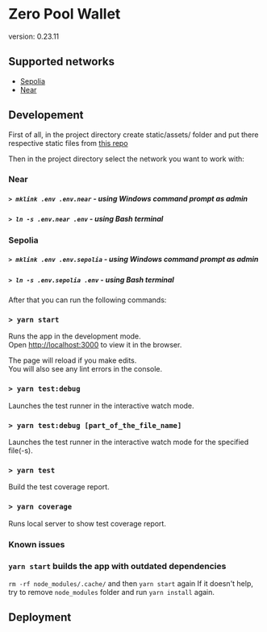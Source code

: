 # Zero Pool Wallet

version: 0.23.11

## Supported networks

- [Sepolia](https://testnet.app.zeropool.network/)
- [Near](https://near.testnet.frontend.v2.zeropool.network/)
  <!-- - [Waves](https://waves.testnet.console.v2.zeropool.network/) (console only) -->
  <!-- - [Substrate](https://substrate.testnet.console.v2.zeropool.network/) (console only) -->

## Developement

First of all, in the project directory create static/assets/ folder and put there respective static files from [this repo](https://github.com/zeropoolnetwork/zeropool-frontend-static.git)

Then in the project directory select the network you want to work with:

### Near

##### `> mklink .env .env.near` - using Windows command prompt as admin

##### `> ln -s .env.near .env` - using Bash terminal

### Sepolia

##### `> mklink .env .env.sepolia` - using Windows command prompt as admin

##### `> ln -s .env.sepolia .env` - using Bash terminal

After that you can run the following commands:

### `> yarn start`

Runs the app in the development mode.<br />
Open [http://localhost:3000](http://localhost:3000) to view it in the browser.

The page will reload if you make edits.<br />
You will also see any lint errors in the console.

### `> yarn test:debug`

Launches the test runner in the interactive watch mode.

### `> yarn test:debug [part_of_the_file_name]`

Launches the test runner in the interactive watch mode for the specified file(-s).

### `> yarn test`

Build the test coverage report.

### `> yarn coverage`

Runs local server to show test coverage report.

### <b>Known issues</b>

### `yarn start` builds the app with outdated dependencies

`rm -rf node_modules/.cache/` and then `yarn start` again
If it doesn't help, try to remove `node_modules` folder and run `yarn install` again.

## Deployment
